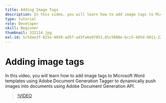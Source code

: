 ```yaml
---
title: Adding Image Tags
description: In this video, you will learn how to add image tags to Microsoft Word templates using Adobe Document Generation Tagger to dynamically push images into documents using Adobe Document Generation API
type: tutorial
role: Developer
skill: Beginner
thumbnail: 332114.jpg
exl-id: 5c5dae3f-815e-4039-ad57-ad3fa6e97853,65c5088e-bcc5-485d-9811-221daaec1cd5
---
```


# Adding image tags

In this video, you will learn how to add image tags to Microsoft Word templates using Adobe Document Generation Tagger to dynamically push images into documents using Adobe Document Generation API.

>[!VIDEO](https://video.tv.adobe.com/v/332114?hidetitle=true)
